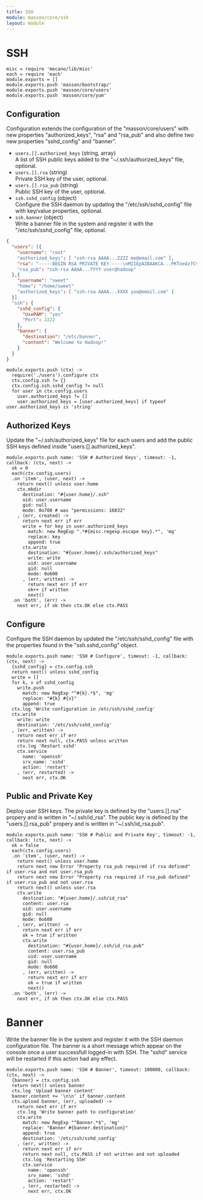 ```yaml
---
title: SSH
module: masson/core/ssh
layout: module
---
```


# SSH

    misc = require 'mecano/lib/misc'
    each = require 'each'
    module.exports = []
    module.exports.push 'masson/bootstrap/'
    module.exports.push 'masson/core/users'
    module.exports.push 'masson/core/yum'

## Configuration

Configuration extends the configuration of the "masson/core/users" with
new properties "authorized\_keys", "rsa" and "rsa_pub" and also define 
two new properties "sshd\_config" and "banner".

*   `users.[].authorized_keys` (string, array)   
    A list of SSH public keys added to the "~/.ssh/authorized_keys" file, optional.   
*   `users.[].rsa` (string)   
    Private SSH key of the user, optional.
*   `users.[].rsa_pub` (string)   
    Public SSH key of the user, optional.
*   `ssh.sshd_config` (object)   
    Configure the SSH daemon by updating the "/etc/ssh/sshd_config" file with 
    key/value properties, optional.   
*   `ssh.banner` (object)   
    Write a banner file in the system and register it with the "/etc/ssh/sshd_config" file, optional.   
       

```json
{
  "users": [{
    "username": "root"
    "authorized_keys": [ "ssh-rsa AAAA...ZZZZ me@email.com" ],
    "rsa": "-----BEGIN RSA PRIVATE KEY-----\nMIIEpAIBAAKCA...PKToe4z7C9BqMT7Og==\n-----END RSA PRIVATE KEY-----"
    "rsa_pub": "ssh-rsa AAAA...YYYY user@hadoop"
  },{
    "username": "sweet"
    "home": "/home/sweet" 
    "authorized_keys": [ "ssh-rsa AAAA...XXXX you@email.com" ]
  }]
  "ssh": {
    "sshd_config": {
      "UsePAM": "yes"
      "Port": 2222
    },
    "banner": {
      "destination": "/etc/banner",
      "content": "Welcome to Hadoop!"
    }
  }
}
```

    module.exports.push (ctx) ->
      require('./users').configure ctx
      ctx.config.ssh ?= {}
      ctx.config.ssh.sshd_config ?= null
      for user in ctx.config.users
        user.authorized_keys ?= []
        user.authorized_keys = [user.authorized_keys] if typeof user.authorized_keys is 'string'

## Authorized Keys

Update the "~/.ssh/authorized_keys" file for each users and add the public SSH keys
defined inside "users.[].authorized_keys".

    module.exports.push name: 'SSH # Authorized Keys', timeout: -1, callback: (ctx, next) ->
      ok = 0
      each(ctx.config.users)
      .on 'item', (user, next) ->
        return next() unless user.home
        ctx.mkdir 
          destination: "#{user.home}/.ssh"
          uid: user.username
          gid: null
          mode: 0o700 # was "permissions: 16832"
        , (err, created) ->
          return next err if err
          write = for key in user.authorized_keys
            match: new RegExp ".*#{misc.regexp.escape key}.*", 'mg'
            replace: key
            append: true
          ctx.write
            destination: "#{user.home}/.ssh/authorized_keys"
            write: write
            uid: user.username
            gid: null
            mode: 0o600
          , (err, written) ->
            return next err if err
            ok++ if written
            next()
      .on 'both', (err) ->
        next err, if ok then ctx.OK else ctx.PASS

## Configure

Configure the SSH daemon by updated the "/etc/ssh/sshd_config" file with the
properties found in the "ssh.sshd_config" object.

    module.exports.push name: 'SSH # Configure', timeout: -1, callback: (ctx, next) ->
      {sshd_config} = ctx.config.ssh
      return next() unless sshd_config
      write = []
      for k, v of sshd_config
        write.push
          match: new RegExp "^#{k}.*$", 'mg'
          replace: "#{k} #{v}"
          append: true
      ctx.log 'Write configuration in /etc/ssh/sshd_config'
      ctx.write
        write: write
        destination: '/etc/ssh/sshd_config'
      , (err, written) ->
        return next err if err
        return next null, ctx.PASS unless written
        ctx.log 'Restart sshd'
        ctx.service
          name: 'openssh'
          srv_name: 'sshd'
          action: 'restart'
        , (err, restarted) ->
          next err, ctx.OK

## Public and Private Key

Deploy user SSH keys. The private key is defined by the "users.[].rsa" 
propery and is written in "~/.ssh/id\_rsa". The public key is defined by 
the "users.[].rsa\_pub" propery and is written in "~/.ssh/id\_rsa.pub".

    module.exports.push name: 'SSH # Public and Private Key', timeout: -1, callback: (ctx, next) ->
      ok = false
      each(ctx.config.users)
      .on 'item', (user, next) ->
        return next() unless user.home
        return next new Error "Property rsa_pub required if rsa defined" if user.rsa and not user.rsa_pub
        return next new Error "Property rsa required if rsa_pub defined" if user.rsa_pub and not user.rsa
        return next() unless user.rsa
        ctx.write
          destination: "#{user.home}/.ssh/id_rsa"
          content: user.rsa
          uid: user.username
          gid: null
          mode: 0o600
        , (err, written) ->
          return next err if err
          ok = true if written
          ctx.write
            destination: "#{user.home}/.ssh/id_rsa.pub"
            content: user.rsa_pub
            uid: user.username
            gid: null
            mode: 0o600
          , (err, written) ->
            return next err if err
            ok = true if written
            next()
      .on 'both', (err) ->
        next err, if ok then ctx.OK else ctx.PASS

# Banner

Write the banner file in the system and register it with the SSH 
daemon configuration file. The banner is a short message which appear 
on the console once a user successfull logged-in with SSH. The "sshd" 
service will be restarted if this action had any effect.

    module.exports.push name: 'SSH # Banner', timeout: 100000, callback: (ctx, next) ->
      {banner} = ctx.config.ssh
      return next() unless banner
      ctx.log 'Upload banner content'
      banner.content += '\n\n' if banner.content
      ctx.upload banner, (err, uploaded) ->
        return next err if err
        ctx.log 'Write banner path to configuration'
        ctx.write
          match: new RegExp "^Banner.*$", 'mg'
          replace: "Banner #{banner.destination}"
          append: true
          destination: '/etc/ssh/sshd_config'
        , (err, written) ->
          return next err if err
          return next null, ctx.PASS if not written and not uploaded
          ctx.log 'Restarting SSH'
          ctx.service
            name: 'openssh'
            srv_name: 'sshd'
            action: 'restart'
          , (err, restarted) ->
            next err, ctx.OK





